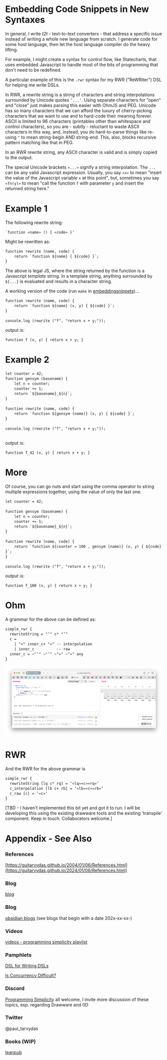 # Embedding Code Snippets in New Syntaxes

In general, I write *t2t* - text-to-text converters - that address a specific issue instead of writing a whole new language from scratch. I generate code for some host language, then let the host language compiler do the heavy lifting.

For example, I might create a syntax for control flow, like Statecharts, that uses embedded Javascript to handle most of the bits of programming that don't need to be redefined.

A particular example of this is the `.rwr` syntax for my RWR ("ReWRiter") DSL for helping me write DSLs.

In RWR, a rewrite string is a string of characters and string interpolations surrounded by Unicode quotes `‛...’`. Using separate characters for "open" and "close" just makes parsing this easier with OhmJS and PEG. Unicode has so many characters that we can afford the luxury of cherry-picking characters that we want to use and to hard-code their meaning forever. ASCII is limited to 96 characters (printables other than whitespace and control characters), so you are - subtly - reluctant to waste ASCII characters in this way, and, instead, you do hard-to-parse things like re-using `"` to mean string-begin AND string-end. This, also, blocks recursive pattern matching like that in PEG.

In an RWR rewrite string, any ASCII character is valid and is simply copied to the output.

The special Unicode brackets `«...»` signify a string interpolation. The `...` can be any valid Javascript expression. Usually, you say `«x»` to mean "insert the value of the Javascript variable `x` at this point", but, sometimes you say `«fn(y)»` to mean "call the function `f` with parameter `y` and insert the returned string here."


# Example 1

The following rewrite string:

```
`function «name» () { «code» }’
```

Might be rewritten as:

```
function rewrite (name, code) {
    return `function ${name} { ${code} }`;
}
```

The above is legal JS, where the string returned by the function is a Javascript *template* string. In a template string, anything surrounded by `${...}` is evaluated and results in a character string.

A working version of the code (run `make` in [embeddingsnippets](https://github.com/guitarvydas/embeddingsnippets/tree/main))...

```
function rewrite (name, code) {
    return `function ${name} (x, y) { ${code} }`;
}

console.log (rewrite ("f", "return x + y;"));
```

output is:
```
function f (x, y) { return x + y; }
```
# Example 2

```
let counter = 42;
function gensym (basename) {
    let n = counter;
    counter += 1;
    return `${basename}_${n}`;
}

function rewrite (name, code) {
    return `function ${gensym (name)} (x, y) { ${code} }`;
}

console.log (rewrite ("f", "return x + y;"));


```

output is:
```
function f_42 (x, y) { return x + y; }
```

# More

Of course, you can go nuts and start using the comma operator to string multiple expressions together, using the value of only the last one.

```
let counter = 42;

function gensym (basename) {
    let n = counter;
    counter += 1;
    return `${basename}_${n}`;
}

function rewrite (name, code) {
    return `function ${counter = 100 , gensym (name)} (x, y) { ${code} }`;
}

console.log (rewrite ("f", "return x + y;"));

```

output is:
```
function f_100 (x, y) { return x + y; }
```

# Ohm
A grammar for the above can be defined as:
```
simple_rwr {
  rewriteString = "‛" c* "’"
  c =
    | "«" inner_c+ "»" -- interpolation
    | inner_c          -- raw
  inner_c = ~"‛" ~"’" ~"«" ~"»" any
}
```
![embeddingohm.png](/assets/embeddingohm.png)
# RWR
And the RWR for the above grammar is
```
simple_rwr {
  rewriteString [lq c* rq] = ‛«lq»«c»«rq»’
  c_interpolation [lb c+ rb] = ‛«lb»«c»«rb»’
  c_raw [c] = ‛«c»’
}
```
[TBD - I haven't implemented this bit yet and got it to run. I will be developing this using the existing drawware tools and the existing 'transpile' component. Keep in touch. Collaborators welcome.]
# Appendix - See Also

### References

[https://guitarvydas.github.io/2004/01/06/References.html](https://guitarvydas.github.io/2024/01/06/References.html)

### Blog
[blog](https://guitarvydas.github.io/)

### Blog
[obsidian blogs](https://publish.obsidian.md/programmingsimplicity) (see blogs that begin with a date 202x-xx-xx-)
### Videos
[videos - programming simplicity playlist](https://www.youtube.com/@programmingsimplicity2980)
### Pamphlets
[DSL for Writing DSLs](https://tarvydas.gumroad.com/l/hiypq?_gl=1*1bdn1r0*_ga*NTI5MDkzNTI0LjE3MTAzNTQzNjU.*_ga_6LJN6D94N6*MTcxMTQ4ODE0Mi43LjAuMTcxMTQ4ODE0Mi4wLjAuMA..)

[Is Concurrency Difficult?](https://tarvydas.gumroad.com/l/dvtej?_gl=1*o7hy6z*_ga*MjA0NzUyMDY1Mi4xNzA3NDc3MDIx*_ga_6LJN6D94N6*MTcwNzQ3NzAyMC4xLjEuMTcwNzQ3NzI5Ni4wLjAuMA..)
### Discord
[Programming Simplicity](https://discord.gg/Jjx62ypR) all welcome, I invite more discussion of these topics, esp. regarding Drawware and 0D
### Twitter
@paul_tarvydas
### Books (WIP)
[leanpub](https://leanpub.com/u/paul-tarvydas)

<script src="https://utteranc.es/client.js" 
        repo="guitarvydas/guitarvydas.github.io" 
        issue-term="pathname" 
        theme="github-light" 
        crossorigin="anonymous" 
        async> 
</script> 
